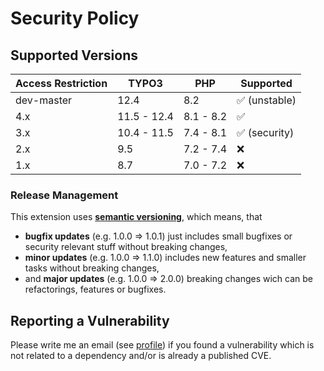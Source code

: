 # Security Policy

## Supported Versions

| Access Restriction | TYPO3       | PHP       | Supported                     |
| ------------------ | ----------- |-----------|-------------------------------|
| dev-master         | 12.4        | 8.2       | :white_check_mark: (unstable) |
| 4.x                | 11.5 - 12.4 | 8.1 - 8.2 | :white_check_mark:            |
| 3.x                | 10.4 - 11.5 | 7.4 - 8.1 | :white_check_mark: (security) |
| 2.x                | 9.5         | 7.2 - 7.4 | :x:                           |
| 1.x                | 8.7         | 7.0 - 7.2 | :x:                           |

### Release Management

This extension uses [**semantic versioning**][1], which means, that
* **bugfix updates** (e.g. 1.0.0 => 1.0.1) just includes small bugfixes or security relevant stuff without breaking changes,
* **minor updates** (e.g. 1.0.0 => 1.1.0) includes new features and smaller tasks without breaking changes,
* and **major updates** (e.g. 1.0.0 => 2.0.0) breaking changes wich can be refactorings, features or bugfixes.

## Reporting a Vulnerability

Please write me an email (see [profile](https://github.com/hoogi91))
if you found a vulnerability which is not related to a dependency and/or is already a published CVE.

[1]: https://semver.org/
